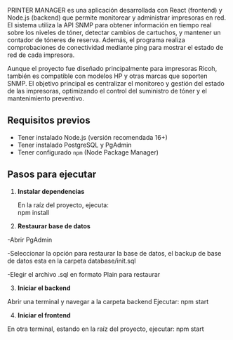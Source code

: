 PRINTER MANAGER es una aplicación desarrollada con React (frontend) y Node.js (backend) que permite monitorear y administrar impresoras en red.
El sistema utiliza la API SNMP para obtener información en tiempo real sobre los niveles de tóner, detectar cambios de cartuchos, y mantener un contador de tóneres de reserva.
Además, el programa realiza comprobaciones de conectividad mediante ping para mostrar el estado de red de cada impresora.

Aunque el proyecto fue diseñado principalmente para impresoras Ricoh, también es compatible con modelos HP y otras marcas que soporten SNMP.
El objetivo principal es centralizar el monitoreo y gestión del estado de las impresoras, optimizando el control del suministro de tóner y el mantenimiento preventivo.

## Requisitos previos

- Tener instalado Node.js (versión recomendada 16+)
- Tener instalado PostgreSQL y PgAdmin
- Tener configurado `npm` (Node Package Manager)

## Pasos para ejecutar

1. **Instalar dependencias**

   En la raíz del proyecto, ejecuta:  
   npm install

2. **Restaurar base de datos**

-Abrir PgAdmin

-Seleccionar la opción para restaurar la base de datos, el backup de base de datos esta en la carpeta database/init.sql

-Elegir el archivo .sql en formato Plain para restaurar

3. **Iniciar el backend**

Abrir una terminal y navegar a la carpeta backend
Ejecutar:
npm start

4. **Iniciar el frontend**

En otra terminal, estando en la raíz del proyecto, ejecutar:
npm start
